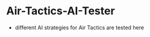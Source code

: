 Air-Tactics-AI-Tester
=====================

- different AI strategies for Air Tactics are tested here
